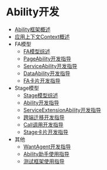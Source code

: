# Ability开发
- [Ability框架概述](ability-brief.md)
- [应用上下文Context概述](context-userguide.md)
- FA模型
  - [FA模型综述](fa-brief.md)
  - [PageAbility开发指导](fa-pageability.md)
  - [ServiceAbility开发指导](fa-serviceability.md)
  - [DataAbility开发指导](fa-dataability.md)
  - [FA卡片开发指导](fa-formability.md)
- Stage模型
  - [Stage模型综述](stage-brief.md)
  - [Ability开发指导](stage-ability.md)
  - [ServiceExtensionAbility开发指导](stage-serviceextension.md)
  - [跨端迁移开发指导](stage-ability-continuation.md)
  - [Call调用开发指导](stage-call.md)
  - [Stage卡片开发指导](stage-formextension.md)
- 其他
  - [WantAgent开发指导](wantagent.md)
  - [Ability助手使用指导](ability-assistant-guidelines.md)
  - [测试框架使用指导](ability-delegator.md)
